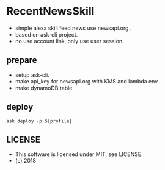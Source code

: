 # RecentNewsSkill 

* simple alexa skill feed news use newsapi.org .
* based on ask-cli project.
* no use account link, only use user session.

## prepare
* setup ask-cli.
* make api_key for newsapi.org with KMS and lambda env.
* make dynamoDB table.

## deploy
```
ask deploy -p ${profile}
```

## LICENSE

* This software is licensed under MIT, see LICENSE. 
* (c) 2018

